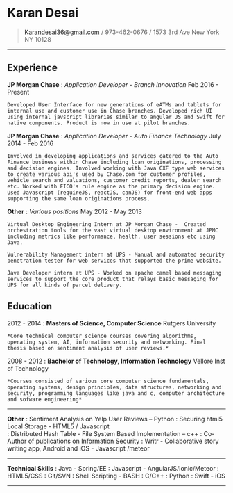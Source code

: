 Karan Desai
============
>  Karandesai36@gmail.com / 973-462-0676 / 1573 3rd Ave New York NY 10128
----

Experience
----------

**JP Morgan Chase** 
:    *Application Developer - Branch Innovation* Feb 2016 - Present

    Developed User Interface for new generations of eATMs and tablets for internal use and customer use in Chase branches. Developed rich UI using internal javscript libraries similar to angular JS and Swift for native components. Product is now in use at pilot branches. 

**JP Morgan Chase** 
:    *Application Developer - Auto Finance Technology* July 2014 - Feb 2016

    Involved in developing applications and services catered to the Auto Finance business within Chase including loan originations, processing and decision engines. Involved working with Java CXF type web services to create various api's used by Chase.com for customer profiles, vehicle search and valuations, customer credit reports, dealer search etc. Worked with FICO's rule engine as the primary decision engine. Used Javascript (requireJS, reactJS, canJS) for front-end web apps supporting the same loan originations process. 

**Other** 
:    *Various positions* May 2012 - May 2013

    Virtual Desktop Engineering Intern at JP Morgan Chase -  Created orchestration tools for the vast virtual desktop environment at JPMC including metrics like performance, health, user sessions etc using Java.
    
    Vulnerability Management intern at UPS - Manual and automated security penetration tester for web services that supported the prime website. 
    
    Java Developer intern at UPS - Worked on apache camel based messaging services to support the core product that relays basic messaging for UPS for all kinds of parcel delivery.


Education
---------

2012 - 2014
:   **Masters of Science, Computer Science** Rutgers University

    *Core technical computer science courses covering algorithms, operating system, AI, information security and networking. Final thesis based on sentiment analysis of user reviews.*

2008 - 2012
:   **Bachelor of Technology, Information Technology** Vellore Inst of Technology  

    *Courses consisted of various core computer science fundamentals, operating systems, design principles, data structures, networking and security, programming languages like java and c, computer architecture and sofware engineering*



<!--Other Experience
-------------------- -->

----

**Other** 
:   Sentiment Analysis on Yelp User Reviews – Python
:   Securing html5 Local Storage  - HTML5 / Javascript				
:   Distributed Hash Table - File System Based Implementation – c++
:   Co-Author of publications on Information Security
:   Writr - Collaborative story writing app, Android and iOS - Javascript /meteor

----

**Technical Skills** 
:   Java - Spring/EE
:   Javascript - AngularJS/Ionic/Meteor
:   HTML5/CSS
:   Git/SVN
:   Shell Scripting - BASH
:   C/C++
:   Python
:   Swift - iOS 

----
<!-- ---- -->
